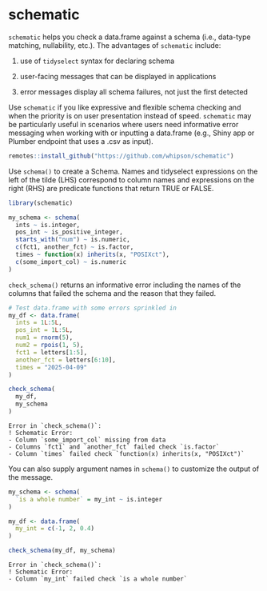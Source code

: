 

# schematic

`schematic` helps you check a data.frame against a schema (i.e.,
data-type matching, nullability, etc.). The advantages of `schematic`
include:

1.  use of `tidyselect` syntax for declaring schema

2.  user-facing messages that can be displayed in applications

3.  error messages display all schema failures, not just the first
    detected

Use `schematic` if you like expressive and flexible schema checking and
when the priority is on user presentation instead of speed. `schematic`
may be particularly useful in scenarios where users need informative
error messaging when working with or inputting a data.frame (e.g., Shiny
app or Plumber endpoint that uses a .csv as input).

``` r
remotes::install_github("https://github.com/whipson/schematic")
```

Use `schema()` to create a Schema. Names and tidyselect expressions on
the left of the tilde (LHS) correspond to column names and expressions
on the right (RHS) are predicate functions that return TRUE or FALSE.

``` r
library(schematic)

my_schema <- schema(
  ints ~ is.integer,
  pos_int ~ is_positive_integer,
  starts_with("num") ~ is.numeric,
  c(fct1, another_fct) ~ is.factor,
  times ~ function(x) inherits(x, "POSIXct"),
  c(some_import_col) ~ is.numeric
)
```

`check_schema()` returns an informative error including the names of the
columns that failed the schema and the reason that they failed.

``` r
# Test data.frame with some errors sprinkled in
my_df <- data.frame(
  ints = 1L:5L,
  pos_int = 1L:5L,
  num1 = rnorm(5),
  num2 = rpois(1, 5),
  fct1 = letters[1:5],
  another_fct = letters[6:10],
  times = "2025-04-09"
)

check_schema(
  my_df,
  my_schema
)
```

    Error in `check_schema()`:
    ! Schematic Error:
    - Column `some_import_col` missing from data
    - Columns `fct1` and `another_fct` failed check `is.factor`
    - Column `times` failed check `function(x) inherits(x, "POSIXct")`

You can also supply argument names in `schema()` to customize the output
of the message.

``` r
my_schema <- schema(
  `is a whole number` = my_int ~ is.integer
)

my_df <- data.frame(
  my_int = c(-1, 2, 0.4)
)

check_schema(my_df, my_schema)
```

    Error in `check_schema()`:
    ! Schematic Error:
    - Column `my_int` failed check `is a whole number`
